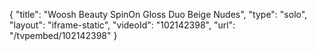 {
    "title": "Woosh Beauty SpinOn Gloss Duo  Beige Nudes",
    "type": "solo",
    "layout": "iframe-static",
    "videoId": "102142398",
    "url": "\/tvpembed\/102142398"
}